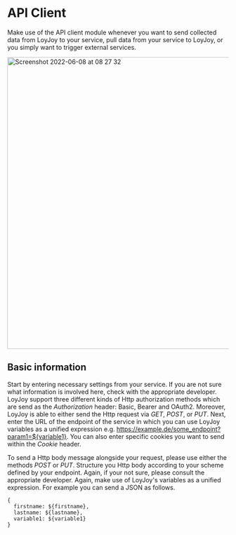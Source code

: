# API Client
Make use of the API client module whenever you want to send collected data from LoyJoy to your service, pull data from your service to LoyJoy, or you simply want to trigger external services.

<img width="665" alt="Screenshot 2022-06-08 at 08 27 32" src="https://user-images.githubusercontent.com/23342317/172546923-0d202a98-d7cd-4298-97c2-02c9f1b7d3d8.png">

## Basic information
Start by entering necessary settings from your service. If you are not sure what information is involved here, check with the appropriate developer. LoyJoy support three different kinds of Http authorization methods which are send as the _Authorization_ header: Basic, Bearer and OAuth2. Moreover, LoyJoy is able to either send the Http request via _GET_, _POST_, or _PUT_. Next, enter the URL of the endpoint of the service in which you can use LoyJoy variables as a unified expression e.g. https://example.de/some_endpoint?param1=${variable1}. You can also enter specific cookies you want to send within the _Cookie_ header.

To send a Http body message alongside your request, please use either the methods _POST_ or _PUT_. Structure you Http body according to your scheme defined by your endpoint. Again, if your not sure, please consult the appropriate developer. Again, make use of LoyJoy's variables as a unified expression. For example you can send a JSON as follows.

````
{
  firstname: ${firstname},
  lastname: ${lastname},
  variable1: ${variable1}
}
````

